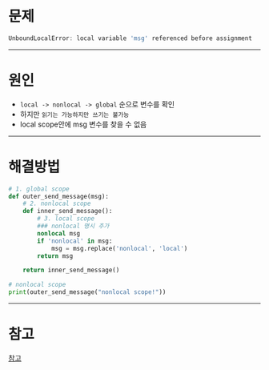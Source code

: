# 문제

```powershell
UnboundLocalError: local variable 'msg' referenced before assignment
```



---



# 원인

- `local -> nonlocal -> global` 순으로 변수를 확인
-  하지만 `읽기는 가능하지만 쓰기는 불가능`
- local scope안에 msg 변수를 찾을 수 없음

---



# 해결방법

```python
# 1. global scope
def outer_send_message(msg):
    # 2. nonlocal scope
    def inner_send_message():
        # 3. local scope
        ### nonlocal 명시 추가
        nonlocal msg
        if 'nonlocal' in msg:
            msg = msg.replace('nonlocal', 'local')
        return msg

    return inner_send_message()

# nonlocal scope
print(outer_send_message("nonlocal scope!"))
```



---



# 참고

[참고](https://velog.io/@jaebig/Python-%ED%81%B4%EB%A1%9C%EC%A0%80-%EC%9D%B4%ED%95%B4%ED%95%98%EA%B8%B0)

